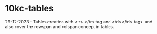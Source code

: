 # 10kc-tables
29-12-2023 - Tables  creation with &lt;tr> &lt;/tr> tag and &lt;td>&lt;/td> tags. and also cover the rowspan and colspan concept in tables.
